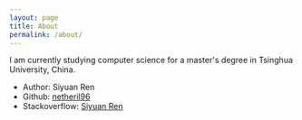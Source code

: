 ```yaml
---
layout: page
title: About
permalink: /about/
---
```


I am currently studying computer science for a master's degree in Tsinghua University, China.

* Author: Siyuan Ren
* Github: [netheril96](https://github.com/netheril96)
* Stackoverflow: [Siyuan Ren](https://stackoverflow.com/users/832878/siyuan-ren)
